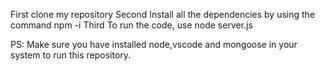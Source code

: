 First clone my repository 
Second Install all the dependencies by using the command npm -i
Third To run the code, use node server.js


PS: Make sure you have installed node,vscode and mongoose in your system to run this repository.
